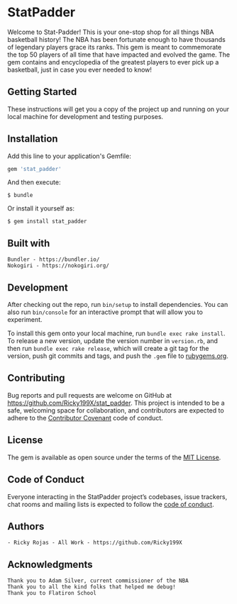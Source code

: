 # StatPadder

Welcome to Stat-Padder! This is your one-stop shop for all things NBA basketball history! The NBA has been fortunate enough to have thousands of legendary players grace its ranks. This gem is meant to commemorate the top 50 players of all time that have impacted and evolved the game. The gem contains and encyclopedia of the greatest players to ever pick up a basketball, just in case you ever needed to know!

## Getting Started
These instructions will get you a copy of the project up and running on your local machine for development and testing purposes.

## Installation

Add this line to your application's Gemfile:

```ruby
gem 'stat_padder'
```

And then execute:

    $ bundle

Or install it yourself as:

    $ gem install stat_padder

## Built with 
    Bundler - https://bundler.io/
    Nokogiri - https://nokogiri.org/

## Development

After checking out the repo, run `bin/setup` to install dependencies. You can also run `bin/console` for an interactive prompt that will allow you to experiment.

To install this gem onto your local machine, run `bundle exec rake install`. To release a new version, update the version number in `version.rb`, and then run `bundle exec rake release`, which will create a git tag for the version, push git commits and tags, and push the `.gem` file to [rubygems.org](https://rubygems.org).

## Contributing

Bug reports and pull requests are welcome on GitHub at https://github.com/Ricky199X/stat_padder. This project is intended to be a safe, welcoming space for collaboration, and contributors are expected to adhere to the [Contributor Covenant](http://contributor-covenant.org) code of conduct.

## License

The gem is available as open source under the terms of the [MIT License](https://opensource.org/licenses/MIT).

## Code of Conduct

Everyone interacting in the StatPadder project’s codebases, issue trackers, chat rooms and mailing lists is expected to follow the [code of conduct](https://github.com/Ricky199X/stat_padder/blob/master/CODE_OF_CONDUCT.md).

## Authors
    - Ricky Rojas - All Work - https://github.com/Ricky199X

## Acknowledgments
    Thank you to Adam Silver, current commissioner of the NBA
    Thank you to all the kind folks that helped me debug!
    Thank you to Flatiron School


